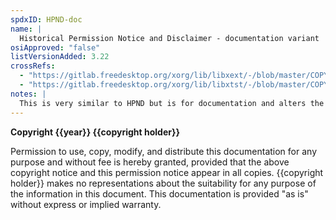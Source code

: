 ```yaml
---
spdxID: HPND-doc
name: |
  Historical Permission Notice and Disclaimer - documentation variant
osiApproved: "false"
listVersionAdded: 3.22
crossRefs: 
  - "https://gitlab.freedesktop.org/xorg/lib/libxext/-/blob/master/COPYING?ref_type=heads#L185-197"
  - "https://gitlab.freedesktop.org/xorg/lib/libxtst/-/blob/master/COPYING?ref_type=heads#L70-77"
notes: |
  This is very similar to HPND but is for documentation and alters the notice obligation.
---
```


**Copyright {{year}} {{copyright holder}}**

Permission to use, copy, modify, and distribute this documentation for any purpose and without fee is hereby granted, provided that the above copyright notice and this permission notice appear in all copies. {{copyright holder}} makes no representations about the suitability for any purpose of the information in this document. This documentation is provided "as is" without express or implied warranty.
